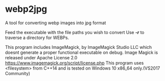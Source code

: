 # webp2jpg
A tool for converting webp images into jpg format

Feed the executable with the file paths you wish to convert
Use ***-r*** to traverse a directory for WEBPs.

This program includes ImageMagick, by ImageMagick Studio LLC
    which doesnt generate a proper functional executable on debug.
	Image Magick is released under Apache License 2.0
	https://www.imagemagick.org/script/license.php
This program uses \<filesystem\> from C++14 and is tested on Windows 10 x86_64 only.(VS2017 Community)

